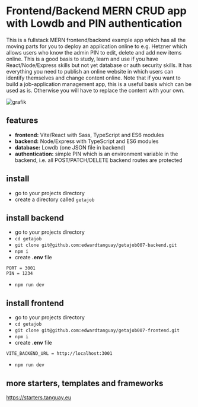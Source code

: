 # Frontend/Backend MERN CRUD app with Lowdb and PIN authentication

This is a fullstack MERN frontend/backend example app which has all the moving parts for you to deploy an application online to e.g. Hetzner which allows users who know the admin PIN to edit, delete and add new items online. This is a good basis to study, learn and use if you have React/Node/Express skills but not yet database or auth security skills. It has everything you need to publish an online website in which users can identify themselves and change content online. Note that if you want to build a job-application management app, this is a useful basis which can be used as is. Otherwise you will have to replace the content with your own.

![grafik](https://starters-backend.tanguay.eu/images/starters/frontBackMernCrudLowdbPin.png)

## features

- **frontend:** Vite/React with Sass, TypeScript and ES6 modules
- **backend:** Node/Express with TypeScript and ES6 modules
- **database:** Lowdb (one JSON file in backend)
- **authentication:** simple PIN which is an environment variable in the backend, i.e. all POST/PATCH/DELETE backend routes are protected

## install

- go to your projects directory
- create a directory called `getajob`

## install backend

- go to your projects directory
- `cd getajob`
- `git clone git@github.com:edwardtanguay/getajob007-backend.git`
- `npm i`
- create **.env** file

```text
PORT = 3001
PIN = 1234
```

- `npm run dev`

## install frontend

- go to your projects directory
- `cd getajob`
- `git clone git@github.com:edwardtanguay/getajob007-frontend.git`
- `npm i`
- create **.env** file

```text
VITE_BACKEND_URL = http://localhost:3001
```

- `npm run dev`

## more starters, templates and frameworks

https://starters.tanguay.eu
